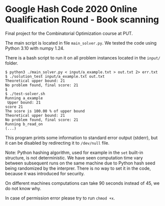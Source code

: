 # Google Hash Code 2020 Online Qualification Round - Book scanning

Final project for the Combinatorial Optimization course at PUT.

The main script is located in file `main_solver.py`.
We tested the code using Python 3.10 with numpy 1.24.

There is a bash script to run it on all problem instances
located in the `input/` folder.

```
$ python3 ./main_solver.py < input/a_example.txt > out.txt 2> err.txt
$ ./solution_test input/a_example.txt out.txt
Theoretical upper bound: 21
No problem found, final score: 21
$
$ ./test-solver.sh
Running a_example
 Upper bound: 21
score 21
The score is 100.00 % of upper bound
Theoretical upper bound: 21
No problem found, final score: 21
Running b_read_on
(...)
```

This program prints some information to standard error output (stderr),
but it can be disabled by redirecting it to `/dev/null` file.

Note: Python hashing algorithm, used for example in the `set` built-in structure,
is not deterministic.
We have seen computation time vary between subsequent runs on the same machine
due to Python hash seed being randomized by the interprer.
There is no way to set it in the code, because it was introduced for security.

On different machines computations can take 90 seconds instead of 45,
we do not know why.

In case of permission error please try to run `chmod +x`.

